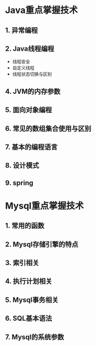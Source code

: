 # Java重点掌握技术

## 1. 异常编程

## 2. Java线程编程

+ 线程安全
+ 自定义线程
+ 线程状态切换与区别

## 4. JVM的内存参数

## 5. 面向对象编程

## 6. 常见的数组集合使用与区别

## 7. 基本的编程语言

## 8. 设计模式

## 9. spring



# Mysql重点掌握技术

## 1. 常用的函数

## 2. Mysql存储引擎的特点

## 3. 索引相关

## 4. 执行计划相关

## 5. Mysql事务相关

## 6. SQL基本语法

## 7. Mysql的系统参数

